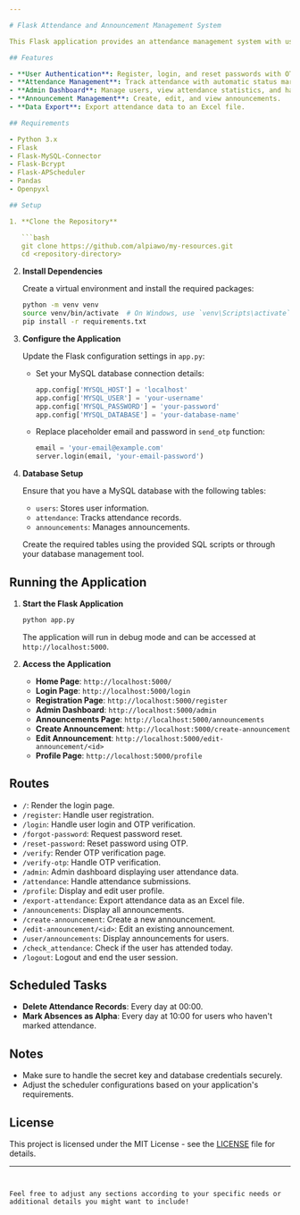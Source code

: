 ```yaml
---

# Flask Attendance and Announcement Management System

This Flask application provides an attendance management system with user and admin functionalities. It includes features for user registration, login, OTP verification, attendance tracking, announcement management, and more.

## Features

- **User Authentication**: Register, login, and reset passwords with OTP verification.
- **Attendance Management**: Track attendance with automatic status marking and daily deletion of attendance records.
- **Admin Dashboard**: Manage users, view attendance statistics, and handle announcements.
- **Announcement Management**: Create, edit, and view announcements.
- **Data Export**: Export attendance data to an Excel file.

## Requirements

- Python 3.x
- Flask
- Flask-MySQL-Connector
- Flask-Bcrypt
- Flask-APScheduler
- Pandas
- Openpyxl

## Setup

1. **Clone the Repository**

   ```bash
   git clone https://github.com/alpiawo/my-resources.git
   cd <repository-directory>
   ```

2. **Install Dependencies**

   Create a virtual environment and install the required packages:

   ```bash
   python -m venv venv
   source venv/bin/activate  # On Windows, use `venv\Scripts\activate`
   pip install -r requirements.txt
   ```

3. **Configure the Application**

   Update the Flask configuration settings in `app.py`:

   - Set your MySQL database connection details:
     ```python
     app.config['MYSQL_HOST'] = 'localhost'
     app.config['MYSQL_USER'] = 'your-username'
     app.config['MYSQL_PASSWORD'] = 'your-password'
     app.config['MYSQL_DATABASE'] = 'your-database-name'
     ```

   - Replace placeholder email and password in `send_otp` function:
     ```python
     email = 'your-email@example.com'
     server.login(email, 'your-email-password')
     ```

4. **Database Setup**

   Ensure that you have a MySQL database with the following tables:

   - `users`: Stores user information.
   - `attendance`: Tracks attendance records.
   - `announcements`: Manages announcements.

   Create the required tables using the provided SQL scripts or through your database management tool.

## Running the Application

1. **Start the Flask Application**

   ```bash
   python app.py
   ```

   The application will run in debug mode and can be accessed at `http://localhost:5000`.

2. **Access the Application**

   - **Home Page**: `http://localhost:5000/`
   - **Login Page**: `http://localhost:5000/login`
   - **Registration Page**: `http://localhost:5000/register`
   - **Admin Dashboard**: `http://localhost:5000/admin`
   - **Announcements Page**: `http://localhost:5000/announcements`
   - **Create Announcement**: `http://localhost:5000/create-announcement`
   - **Edit Announcement**: `http://localhost:5000/edit-announcement/<id>`
   - **Profile Page**: `http://localhost:5000/profile`

## Routes

- `/`: Render the login page.
- `/register`: Handle user registration.
- `/login`: Handle user login and OTP verification.
- `/forgot-password`: Request password reset.
- `/reset-password`: Reset password using OTP.
- `/verify`: Render OTP verification page.
- `/verify-otp`: Handle OTP verification.
- `/admin`: Admin dashboard displaying user attendance data.
- `/attendance`: Handle attendance submissions.
- `/profile`: Display and edit user profile.
- `/export-attendance`: Export attendance data as an Excel file.
- `/announcements`: Display all announcements.
- `/create-announcement`: Create a new announcement.
- `/edit-announcement/<id>`: Edit an existing announcement.
- `/user/announcements`: Display announcements for users.
- `/check_attendance`: Check if the user has attended today.
- `/logout`: Logout and end the user session.

## Scheduled Tasks

- **Delete Attendance Records**: Every day at 00:00.
- **Mark Absences as Alpha**: Every day at 10:00 for users who haven't marked attendance.

## Notes

- Make sure to handle the secret key and database credentials securely.
- Adjust the scheduler configurations based on your application's requirements.

## License

This project is licensed under the MIT License - see the [LICENSE](LICENSE) file for details.

---
```


Feel free to adjust any sections according to your specific needs or additional details you might want to include!
